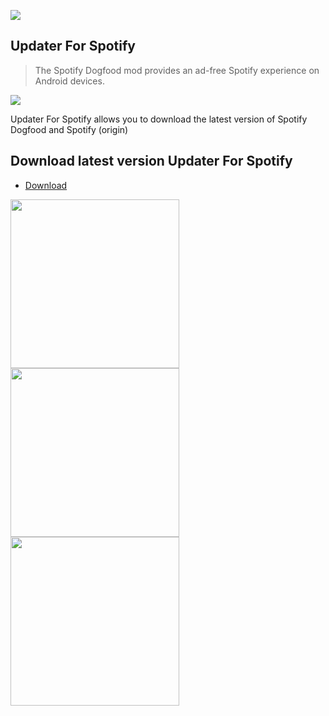 ![](https://github.com/spotify-dogfood/updater-for-spotify/blob/master/app/src/main/res/mipmap-xxxhdpi/ic_launcher.png)
## Updater For Spotify 
> The Spotify Dogfood mod provides an ad-free Spotify experience on Android devices.

<a target="_blank" href="https://www.paypal.me/2Ra66it" title="Donate using PayPal"><img src="https://img.shields.io/badge/paypal-donate-yellow.svg" /></a>

Updater For Spotify allows you to download the latest version of Spotify Dogfood and Spotify (origin)

## Download latest version Updater For Spotify
* [Download](https://github.com/spotify-dogfood/updater-for-spotify/raw/master/app/app-release.apk)


<img src="https://github.com/spotify-dogfood/updater-for-spotify/raw/master/screenshots/Screenshot_1508176066.png" width="270"> <img src="https://github.com/spotify-dogfood/updater-for-spotify/raw/master/screenshots/Screenshot_1508176076.png" width="270"> <img src="https://github.com/spotify-dogfood/updater-for-spotify/raw/master/screenshots/Screenshot_1506939807.png" width="270">
